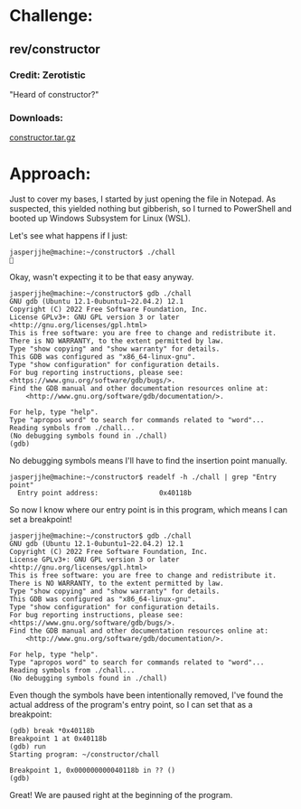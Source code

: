 # Challenge:

## rev/constructor

### Credit: Zerotistic

"Heard of constructor?"

### Downloads:

[constructor.tar.gz](https://github.com/jasperjjhe/Capture-the-Flag/blob/0d36de7207c600e87faa2dcba42eb955f6c3f629/idek-2025/constructor.tar.gz)

# Approach:

Just to cover my bases, I started by just opening the file in Notepad. As suspected, this yielded nothing but gibberish, so I turned to PowerShell and booted up Windows Subsystem for Linux (WSL).

Let's see what happens if I just:

```console
jasperjjhe@machine:~/constructor$ ./chall
👀
```

Okay, wasn't expecting it to be that easy anyway.

```console
jasperjjhe@machine:~/constructor$ gdb ./chall
GNU gdb (Ubuntu 12.1-0ubuntu1~22.04.2) 12.1
Copyright (C) 2022 Free Software Foundation, Inc.
License GPLv3+: GNU GPL version 3 or later <http://gnu.org/licenses/gpl.html>
This is free software: you are free to change and redistribute it.
There is NO WARRANTY, to the extent permitted by law.
Type "show copying" and "show warranty" for details.
This GDB was configured as "x86_64-linux-gnu".
Type "show configuration" for configuration details.
For bug reporting instructions, please see:
<https://www.gnu.org/software/gdb/bugs/>.
Find the GDB manual and other documentation resources online at:
    <http://www.gnu.org/software/gdb/documentation/>.

For help, type "help".
Type "apropos word" to search for commands related to "word"...
Reading symbols from ./chall...
(No debugging symbols found in ./chall)
(gdb)
```

No debugging symbols means I'll have to find the insertion point manually.

```console
jasperjjhe@machine:~/constructor$ readelf -h ./chall | grep "Entry point"
  Entry point address:               0x40118b
```

So now I know where our entry point is in this program, which means I can set a breakpoint!

```console
jasperjjhe@machine:~/constructor$ gdb ./chall
GNU gdb (Ubuntu 12.1-0ubuntu1~22.04.2) 12.1
Copyright (C) 2022 Free Software Foundation, Inc.
License GPLv3+: GNU GPL version 3 or later <http://gnu.org/licenses/gpl.html>
This is free software: you are free to change and redistribute it.
There is NO WARRANTY, to the extent permitted by law.
Type "show copying" and "show warranty" for details.
This GDB was configured as "x86_64-linux-gnu".
Type "show configuration" for configuration details.
For bug reporting instructions, please see:
<https://www.gnu.org/software/gdb/bugs/>.
Find the GDB manual and other documentation resources online at:
    <http://www.gnu.org/software/gdb/documentation/>.

For help, type "help".
Type "apropos word" to search for commands related to "word"...
Reading symbols from ./chall...
(No debugging symbols found in ./chall)
```

Even though the symbols have been intentionally removed, I've found the actual address of the program's entry point, so I can set that as a breakpoint:

```console
(gdb) break *0x40118b
Breakpoint 1 at 0x40118b
(gdb) run
Starting program: ~/constructor/chall

Breakpoint 1, 0x000000000040118b in ?? ()
(gdb)
```

Great! We are paused right at the beginning of the program.
